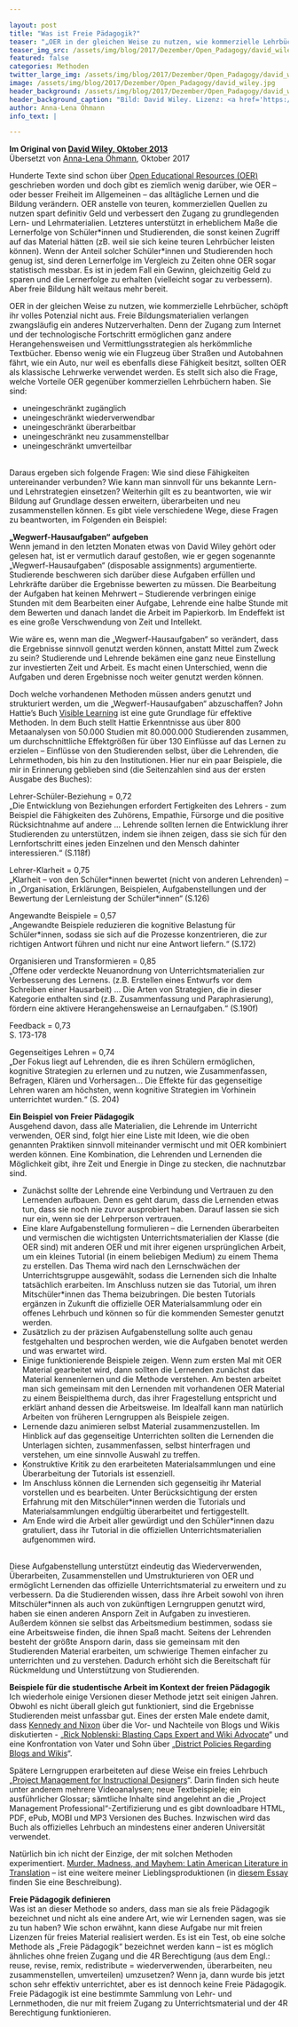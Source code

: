 ```yaml
---

layout: post
title: "Was ist Freie Pädagogik?"
teaser: "„OER in der gleichen Weise zu nutzen, wie kommerzielle Lehrbücher, schöpft ihr volles Potenzial nicht aus.“ - eine Übersetzung von Anna-Lena Öhmann"
teaser_img_src: /assets/img/blog/2017/Dezember/Open_Padagogy/david_wiley.jpg
featured: false
categories: Methoden
twitter_large_img: /assets/img/blog/2017/Dezember/Open_Padagogy/david_wiley.jpg
image: /assets/img/blog/2017/Dezember/Open_Padagogy/david_wiley.jpg
header_background: /assets/img/blog/2017/Dezember/Open_Padagogy/david_wiley.jpg
header_background_caption: "Bild: David Wiley. Lizenz: <a href='https://creativecommons.org/licenses/by-sa/2.0/'>CC BY-SA 2.0</a>"
author: Anna-Lena Öhmann
info_text: |

---
```

**Im Original von [David Wiley, Oktober 2013](https://opencontent.org/blog/archives/2975)**<br>
Übersetzt von [Anna-Lena Öhmann](https://aoevision.com/), Oktober 2017

Hunderte Texte sind schon über [Open Educational Resources (OER)](https://de.wikipedia.org/wiki/Open_Educational_Resources) geschrieben worden und doch gibt es ziemlich wenig darüber, wie OER – oder besser Freiheit im Allgemeinen – das alltägliche Lernen und die Bildung verändern. OER anstelle von teuren, kommerziellen Quellen zu nutzen spart definitiv Geld und verbessert den Zugang zu grundlegenden Lern- und Lehrmaterialien. Letzteres unterstützt in erheblichem Maße die Lernerfolge von Schüler\*innen und Studierenden, die sonst keinen Zugriff auf das Material hätten (zB. weil sie sich keine teuren Lehrbücher leisten können). Wenn der Anteil solcher Schüler\*innen und Studierenden hoch genug ist, sind deren Lernerfolge im Vergleich zu Zeiten ohne OER sogar statistisch messbar. Es ist in jedem Fall ein Gewinn, gleichzeitig Geld zu sparen und die Lernerfolge zu erhalten (vielleicht sogar zu verbessern). Aber freie Bildung hält weitaus mehr bereit.

OER in der gleichen Weise zu nutzen, wie kommerzielle Lehrbücher, schöpft ihr volles Potenzial nicht aus. Freie Bildungsmaterialien verlangen zwangsläufig ein anderes Nutzerverhalten. Denn der Zugang zum Internet und der technologische Fortschritt ermöglichen ganz andere Herangehensweisen und Vermittlungsstrategien als herkömmliche Textbücher. Ebenso wenig wie ein Flugzeug über Straßen und Autobahnen fährt, wie ein Auto, nur weil es ebenfalls diese Fähigkeit besitzt, sollten OER als klassische Lehrwerke verwendet werden. Es stellt sich also die Frage, welche Vorteile OER gegenüber kommerziellen Lehrbüchern haben. Sie sind:

-	uneingeschränkt zugänglich
-	uneingeschränkt wiederverwendbar
-	uneingeschränkt überarbeitbar
-	uneingeschränkt neu zusammenstellbar
-	uneingeschränkt umverteilbar
<br><br>

Daraus ergeben sich folgende Fragen: Wie sind diese Fähigkeiten untereinander verbunden? Wie kann man sinnvoll für uns bekannte Lern- und Lehrstrategien einsetzen? Weiterhin gilt es zu beantworten, wie wir Bildung auf Grundlage dessen erweitern, überarbeiten und neu zusammenstellen können. Es gibt viele verschiedene Wege, diese Fragen zu beantworten, im Folgenden ein Beispiel:

**„Wegwerf-Hausaufgaben“ aufgeben**<br>
Wenn jemand in den letzten Monaten etwas von David Wiley gehört oder gelesen hat, ist er vermutlich darauf gestoßen, wie er gegen sogenannte „Wegwerf-Hausaufgaben“ (disposable assignments) argumentierte. Studierende beschweren sich darüber diese Aufgaben erfüllen und Lehrkräfte darüber die Ergebnisse bewerten zu müssen. Die Bearbeitung der Aufgaben hat keinen Mehrwert – Studierende verbringen einige Stunden mit dem Bearbeiten einer Aufgabe, Lehrende eine halbe Stunde mit dem Bewerten und danach landet die Arbeit im Papierkorb. Im Endeffekt ist es eine große Verschwendung von Zeit und Intellekt.

Wie wäre es, wenn man die „Wegwerf-Hausaufgaben“ so verändert, dass die Ergebnisse sinnvoll genutzt werden können, anstatt Mittel zum Zweck zu sein? Studierende und Lehrende bekämen eine ganz neue Einstellung zur investierten Zeit und Arbeit. Es macht einen Unterschied, wenn die Aufgaben und deren Ergebnisse noch weiter genutzt werden können.

Doch welche vorhandenen Methoden müssen anders genutzt und strukturiert werden, um die „Wegwerf-Hausaufgaben“ abzuschaffen? John Hattie’s Buch [Visible Learning](http://www.amazon.com/Visible-Learning-Synthesis-Meta-Analyses-Achievement/dp/0415476186) ist eine gute Grundlage für effektive Methoden. In dem Buch stellt Hattie Erkenntnisse aus über 800 Metaanalysen von 50.000 Studien mit 80.000.000 Studierenden zusammen, um durchschnittliche Effektgrößen für über 130 Einflüsse auf das Lernen zu erzielen – Einflüsse von den Studierenden selbst, über die Lehrenden, die Lehrmethoden, bis hin zu den Institutionen. Hier nur ein paar Beispiele, die mir in Erinnerung geblieben sind (die Seitenzahlen sind aus der ersten Ausgabe des Buches):

Lehrer-Schüler-Beziehung = 0,72<br>
„Die Entwicklung von Beziehungen erfordert Fertigkeiten des Lehrers - zum Beispiel die Fähigkeiten des Zuhörens, Empathie, Fürsorge und die positive Rücksichtnahme auf andere ... Lehrende sollten lernen die Entwicklung ihrer Studierenden zu unterstützen, indem sie ihnen zeigen, dass sie sich für den Lernfortschritt eines jeden Einzelnen und den Mensch dahinter interessieren.“ (S.118f)

Lehrer-Klarheit = 0,75<br>
„Klarheit – von den Schüler\*innen bewertet (nicht von anderen Lehrenden) – in „Organisation, Erklärungen, Beispielen, Aufgabenstellungen und der Bewertung der Lernleistung der Schüler\*innen“ (S.126)

Angewandte Beispiele = 0,57<br>
„Angewandte Beispiele reduzieren die kognitive Belastung für Schüler\*innen, sodass sie sich auf die Prozesse konzentrieren, die zur richtigen Antwort führen und nicht nur eine Antwort liefern.“ (S.172)

Organisieren und Transformieren = 0,85<br>
„Offene oder verdeckte Neuanordnung von Unterrichtsmaterialien zur Verbesserung des Lernens. (z.B. Erstellen eines Entwurfs vor dem Schreiben einer Hausarbeit) ... Die Arten von Strategien, die in dieser Kategorie enthalten sind (z.B. Zusammenfassung und Paraphrasierung), fördern eine aktivere Herangehensweise an Lernaufgaben.“ (S.190f)

Feedback = 0,73<br>
S. 173-178

Gegenseitiges Lehren = 0,74<br>
„Der Fokus liegt auf Lehrenden, die es ihren Schülern ermöglichen, kognitive Strategien zu erlernen und zu nutzen, wie Zusammenfassen, Befragen, Klären und Vorhersagen... Die Effekte für das gegenseitige Lehren waren am höchsten, wenn kognitive Strategien im Vorhinein unterrichtet wurden.“ (S. 204)

**Ein Beispiel von Freier Pädagogik**<br>
Ausgehend davon, dass alle Materialien, die Lehrende im Unterricht verwenden, OER sind, folgt hier eine Liste mit Ideen, wie die oben genannten Praktiken sinnvoll miteinander vermischt und mit OER kombiniert werden können. Eine Kombination, die Lehrenden und Lernenden die Möglichkeit gibt, ihre Zeit und Energie in Dinge zu stecken, die nachnutzbar sind.
-   Zunächst sollte der Lehrende eine Verbindung und Vertrauen zu den Lernenden aufbauen. Denn es geht darum, dass die Lernenden etwas tun, dass sie noch nie zuvor ausprobiert haben. Darauf lassen sie sich nur ein, wenn sie der Lehrperson vertrauen.
-	Eine klare Aufgabenstellung formulieren – die Lernenden überarbeiten und vermischen die wichtigsten Unterrichtsmaterialien der Klasse (die OER sind) mit anderen OER und mit ihrer eigenen ursprünglichen Arbeit, um ein kleines Tutorial (in einem beliebigen Medium) zu einem Thema zu erstellen. Das Thema wird nach den Lernschwächen der Unterrichtsgruppe ausgewählt, sodass die Lernenden sich die Inhalte tatsächlich erarbeiten. Im Anschluss nutzen sie das Tutorial, um ihren Mitschüler\*innen das Thema beizubringen. Die besten Tutorials ergänzen in Zukunft die offizielle OER Materialsammlung oder ein offenes Lehrbuch und können so für die kommenden Semester genutzt werden.
-	Zusätzlich zu der präzisen Aufgabenstellung sollte auch genau festgehalten und besprochen werden, wie die Aufgaben benotet werden und was erwartet wird.
-	Einige funktionierende Beispiele zeigen. Wenn zum ersten Mal mit OER Material gearbeitet wird, dann sollten die Lernenden zunächst das Material kennenlernen und die Methode verstehen. Am besten arbeitet man sich gemeinsam mit den Lernenden mit vorhandenen OER Material zu einem Beispielthema durch, das ihrer Fragestellung entspricht und erklärt anhand dessen die Arbeitsweise. Im Idealfall kann man natürlich Arbeiten von früheren Lerngruppen als Beispiele zeigen.
-	Lernende dazu animieren selbst Material zusammenzustellen. Im Hinblick auf das gegenseitige Unterrichten sollten die Lernenden die Unterlagen sichten, zusammenfassen, selbst hinterfragen und verstehen, um eine sinnvolle Auswahl zu treffen.
-	Konstruktive Kritik zu den erarbeiteten Materialsammlungen und eine Überarbeitung der Tutorials ist essenziell.
-	Im Anschluss können die Lernenden sich gegenseitig ihr Material vorstellen und es bearbeiten. Unter Berücksichtigung der ersten Erfahrung mit den Mitschüler\*innen werden die Tutorials und Materialsammlungen endgültig überarbeitet und fertiggestellt.
-	Am Ende wird die Arbeit aller gewürdigt und den Schüler\*innen dazu gratuliert, dass ihr Tutorial in die offiziellen Unterrichtsmaterialien aufgenommen wird.
<br><br>

Diese Aufgabenstellung unterstützt eindeutig das Wiederverwenden, Überarbeiten, Zusammenstellen und Umstrukturieren von OER und ermöglicht Lernenden das offizielle Unterrichtsmaterial zu erweitern und zu verbessern. Da die Studierenden wissen, dass ihre Arbeit sowohl von ihren Mitschüler\*innen als auch von zukünftigen Lerngruppen genutzt wird, haben sie einen anderen Ansporn Zeit in Aufgaben zu investieren. Außerdem können sie selbst das Arbeitsmedium bestimmen, sodass sie eine Arbeitsweise finden, die ihnen Spaß macht. Seitens der Lehrenden besteht der größte Ansporn darin, dass sie gemeinsam mit den Studierenden Material erarbeiten, um schwierige Themen einfacher zu unterrichten und zu verstehen. Dadurch erhöht sich die Bereitschaft für Rückmeldung und Unterstützung von Studierenden.

**Beispiele für die studentische Arbeit im Kontext der freien Pädagogik**<br>
Ich wiederhole einige Versionen dieser Methode jetzt seit einigen Jahren. Obwohl es nicht überall gleich gut funktioniert, sind die Ergebnisse Studierenden meist unfassbar gut. Eines der ersten Male endete damit, dass [Kennedy and Nixon](http://www.youtube.com/watch?v=AsFU3sAlPx4) über die Vor- und Nachteile von Blogs und Wikis diskutierten - „[Rick Noblenski: Blasting Caps Expert and Wiki Advocate](http://www.youtube.com/watch?v=PQvLRXpGbzk)“ und eine Konfrontation von Vater und Sohn über „[District Policies Regarding Blogs and Wikis](http://www.youtube.com/watch?v=4_Lk2uU_elU)“.

Spätere Lerngruppen erarbeiteten auf diese Weise ein freies Lehrbuch „[Project Management for Instructional Designers](http://pm4id.org/)“. Darin finden sich heute unter anderem mehrere Videoanalysen; neue Textbeispiele; ein ausführlicher Glossar; sämtliche Inhalte sind angelehnt an die „Project Management Professional“-Zertifizierung und es gibt downloadbare HTML, PDF, ePub, MOBI und MP3 Versionen des Buches. Inzwischen wird das Buch als offizielles Lehrbuch an mindestens einer anderen Universität verwendet.

Natürlich bin ich nicht der Einzige, der mit solchen Methoden experimentiert. [Murder, Madness, and Mayhem: Latin American Literature in Translation](http://en.wikipedia.org/wiki/Wikipedia:WikiProject_Murder_Madness_and_Mayhem) – ist eine weitere meiner Lieblingsproduktionen (in [diesem Essay](http://en.wikipedia.org/wiki/User:Jbmurray/Madness) finden Sie eine Beschreibung).

**Freie Pädagogik definieren**<br>
Was ist an dieser Methode so anders, dass man sie als freie Pädagogik bezeichnet und nicht als eine andere Art, wie wir Lernenden sagen, was sie zu tun haben? Wie schon erwähnt, kann diese Aufgabe nur mit freien Lizenzen für freies Material realisiert werden. Es ist ein Test, ob eine solche Methode als „Freie Pädagogik“ bezeichnet werden kann – ist es möglich ähnliches ohne freien Zugang und die 4R Berechtigung (aus dem Engl.: reuse, revise, remix, redistribute = wiederverwenden, überarbeiten, neu zusammenstellen, umverteilen) umzusetzen? Wenn ja, dann wurde bis jetzt schon sehr effektiv unterrichtet, aber es ist dennoch keine Freie Pädagogik.
Freie Pädagogik ist eine bestimmte Sammlung von Lehr- und Lernmethoden, die nur mit freiem Zugang zu Unterrichtsmaterial und der 4R Berechtigung funktionieren.
